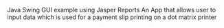Java Swing GUI example using Jasper Reports
An App that allows user to input data which is used for a payment slip printing on a dot matrix printer

